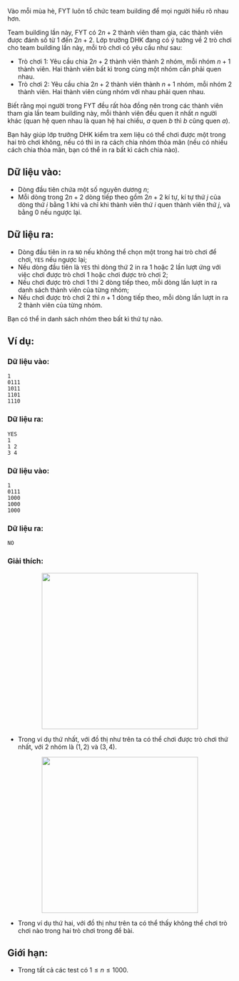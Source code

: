 <!--**<center>NGUỒN: Free Contest FYT Code Cup Day 2</center>**-->

Vào mỗi mùa hè, FYT luôn tổ chức team building để mọi người hiểu rõ nhau hơn.

Team building lần này, FYT có $2n + 2$ thành viên tham gia, các thành viên được đánh số từ $1$ đến $2n + 2$. Lớp trưởng DHK đang có ý tưởng về $2$ trò chơi cho team building lần này, mỗi trò chơi có yêu cầu như sau:
- Trò chơi $1$: Yêu cầu chia $2n + 2$ thành viên thành $2$ nhóm, mỗi nhóm $n + 1$ thành viên. Hai thành viên bất kì trong cùng một nhóm cần phải quen nhau.
- Trò chơi $2$: Yêu cầu chia $2n + 2$ thành viên thành $n + 1$ nhóm, mỗi nhóm $2$ thành viên. Hai thành viên cùng nhóm với nhau phải quen nhau.

Biết rằng mọi người trong FYT đều rất hòa đồng nên trong các thành viên tham gia lần team building này, mỗi thành viên đều quen ít nhất $n$ người khác (quan hệ quen nhau là quan hệ hai chiều, $a$ quen $b$ thì $b$ cũng quen $a$).

Bạn hãy giúp lớp trưởng DHK kiểm tra xem liệu có thể chơi được một trong hai trò chơi không, nếu có thì in ra cách chia nhóm thỏa mãn (nếu có nhiều cách chia thỏa mãn, bạn có thể in ra bất kì cách chia nào).

## Dữ liệu vào:
- Dòng đầu tiên chứa một số nguyên dương $n$;
- Mỗi dòng trong $2n + 2$ dòng tiếp theo gồm $2n + 2$ kí tự, kí tự thứ $j$ của dòng thứ $i$ bằng $1$ khi và chỉ khi thành viên thứ $i$ quen thành viên thứ $j$, và bằng $0$ nếu ngược lại.

## Dữ liệu ra:
- Dòng đầu tiên in ra `NO` nếu không thể chọn một trong hai trò chơi để chơi, `YES` nếu ngược lại;
- Nếu dòng đầu tiên là `YES` thì dòng thứ $2$ in ra $1$ hoặc $2$ lần lượt ứng với việc chơi được trò chơi $1$ hoặc chơi được trò chơi $2$;
- Nếu chơi được trò chơi $1$ thì $2$ dòng tiếp theo, mỗi dòng lần lượt in ra danh sách thành viên của từng nhóm;
- Nếu chơi được trò chơi $2$ thì $n + 1$ dòng tiếp theo, mỗi dòng lần lượt in ra $2$ thành viên của từng nhóm.

Bạn có thể in danh sách nhóm theo bất kì thứ tự nào.

## Ví dụ:
### Dữ liệu vào:
```
1
0111
1011
1101
1110
```

### Dữ liệu ra:
```
YES
1
1 2
3 4
```

### Dữ liệu vào:
```
1
0111
1000
1000
1000
```

### Dữ liệu ra:
```
NO
```

### Giải thích:
<center><img src="/images/problems/2349/GGRAPH1.png" width="350px" /></center>

- Trong ví dụ thứ nhất, với đồ thị như trên ta có thể chơi được trò chơi thứ nhất, với $2$ nhóm là $(1, 2)$ và $(3, 4)$.

<center><img src="/images/problems/2349/GGRAPH2.png" width="350px" /></center>

- Trong ví dụ thứ hai, với đồ thị như trên ta có thể thấy không thể chơi trò chơi nào trong hai trò chơi trong đề bài.

## Giới hạn:
- Trong tất cả các test có $1 ≤ n ≤ 1000$.